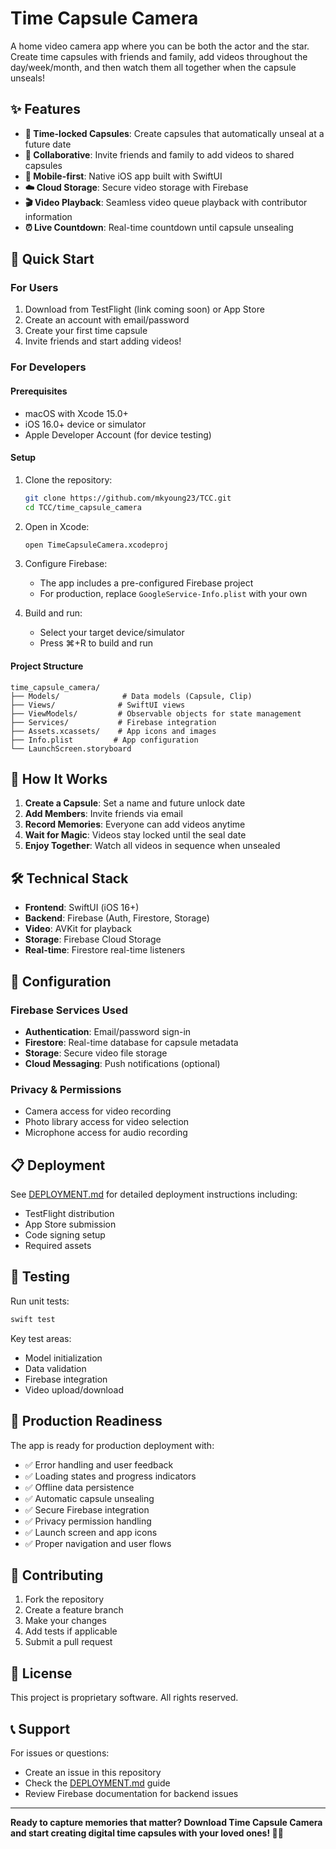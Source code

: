 # Time Capsule Camera

A home video camera app where you can be both the actor and the star. Create time capsules with friends and family, add videos throughout the day/week/month, and then watch them all together when the capsule unseals!

## ✨ Features

- **🔐 Time-locked Capsules**: Create capsules that automatically unseal at a future date
- **👥 Collaborative**: Invite friends and family to add videos to shared capsules
- **📱 Mobile-first**: Native iOS app built with SwiftUI
- **☁️ Cloud Storage**: Secure video storage with Firebase
- **🎬 Video Playback**: Seamless video queue playback with contributor information
- **⏰ Live Countdown**: Real-time countdown until capsule unsealing

## 🚀 Quick Start

### For Users
1. Download from TestFlight (link coming soon) or App Store
2. Create an account with email/password
3. Create your first time capsule
4. Invite friends and start adding videos!

### For Developers

#### Prerequisites
- macOS with Xcode 15.0+
- iOS 16.0+ device or simulator
- Apple Developer Account (for device testing)

#### Setup
1. Clone the repository:
   ```bash
   git clone https://github.com/mkyoung23/TCC.git
   cd TCC/time_capsule_camera
   ```

2. Open in Xcode:
   ```bash
   open TimeCapsuleCamera.xcodeproj
   ```

3. Configure Firebase:
   - The app includes a pre-configured Firebase project
   - For production, replace `GoogleService-Info.plist` with your own

4. Build and run:
   - Select your target device/simulator
   - Press ⌘+R to build and run

#### Project Structure
```
time_capsule_camera/
├── Models/              # Data models (Capsule, Clip)
├── Views/              # SwiftUI views
├── ViewModels/         # Observable objects for state management
├── Services/           # Firebase integration
├── Assets.xcassets/    # App icons and images
├── Info.plist         # App configuration
└── LaunchScreen.storyboard
```

## 📱 How It Works

1. **Create a Capsule**: Set a name and future unlock date
2. **Add Members**: Invite friends via email
3. **Record Memories**: Everyone can add videos anytime
4. **Wait for Magic**: Videos stay locked until the seal date
5. **Enjoy Together**: Watch all videos in sequence when unsealed

## 🛠 Technical Stack

- **Frontend**: SwiftUI (iOS 16+)
- **Backend**: Firebase (Auth, Firestore, Storage)
- **Video**: AVKit for playback
- **Storage**: Firebase Cloud Storage
- **Real-time**: Firestore real-time listeners

## 🔧 Configuration

### Firebase Services Used
- **Authentication**: Email/password sign-in
- **Firestore**: Real-time database for capsule metadata
- **Storage**: Secure video file storage
- **Cloud Messaging**: Push notifications (optional)

### Privacy & Permissions
- Camera access for video recording
- Photo library access for video selection
- Microphone access for audio recording

## 📋 Deployment

See [DEPLOYMENT.md](DEPLOYMENT.md) for detailed deployment instructions including:
- TestFlight distribution
- App Store submission
- Code signing setup
- Required assets

## 🧪 Testing

Run unit tests:
```bash
swift test
```

Key test areas:
- Model initialization
- Data validation
- Firebase integration
- Video upload/download

## 🚀 Production Readiness

The app is ready for production deployment with:
- ✅ Error handling and user feedback
- ✅ Loading states and progress indicators
- ✅ Offline data persistence
- ✅ Automatic capsule unsealing
- ✅ Secure Firebase integration
- ✅ Privacy permission handling
- ✅ Launch screen and app icons
- ✅ Proper navigation and user flows

## 🤝 Contributing

1. Fork the repository
2. Create a feature branch
3. Make your changes
4. Add tests if applicable
5. Submit a pull request

## 📄 License

This project is proprietary software. All rights reserved.

## 📞 Support

For issues or questions:
- Create an issue in this repository
- Check the [DEPLOYMENT.md](DEPLOYMENT.md) guide
- Review Firebase documentation for backend issues

---

**Ready to capture memories that matter? Download Time Capsule Camera and start creating digital time capsules with your loved ones! 📸⏰**
